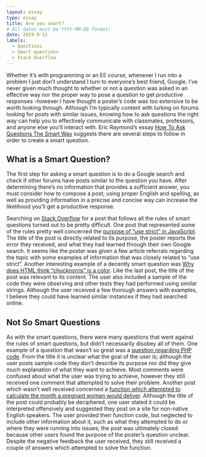 ```yaml
---
layout: essay
type: essay
title: Are you smart?
# All dates must be YYYY-MM-DD format!
date: 2019-9-12
labels:
  - Questions
  - Smart questions
  - Stack Overflow
---
```

Whether it’s with programming or an EE course, whenever I  run into a problem I just don’t understand I turn to everyone’s best friend, Google. I’ve never given much thought to whether or not a question was asked in an effective way nor the proper way to pose a question to get productive responses -however I have thought a poster’s code was too extensive to be worth looking through. Although I’m typically content with lurking on forums looking for posts with similar issues, knowing how to ask questions the right way can help you to effectively communicate with classmates, professors, and anyone else you’ll interact with. Eric Raymond’s essay [How To Ask Questions The Smart Way](http://www.catb.org/esr/faqs/smart-questions.html) suggests there are several steps to follow in order to create a smart question.

## What is a Smart Question?
The first step for asking a smart question is to do a Google search and check if other forums have posts similar to the question you have. After determining there’s no information that provides a sufficient answer, you must consider how to compose a post; using proper English and spelling, as well as providing information in a precise and concise way can increase the likelihood you’ll get a productive response. 

Searching on [Stack Overflow](https://stackoverflow.com/) for a post that follows all the rules of smart questions turned out to be pretty difficult. One post that represented some of the rules pretty well concerned the [purpose of “use strict” in JavaScript](https://stackoverflow.com/questions/1335851/what-does-use-strict-do-in-javascript-and-what-is-the-reasoning-behind-it). The title of the post is directly related to its purpose, the poster reports the error they received, and what they had learned through their own Google search. It seems like the poster was given a few article referrals regarding the topic with some examples of information that was closely related to “use strict”. Another interesting example of a decently smart question was [Why does HTML think “chucknorris” is a color](https://stackoverflow.com/questions/8318911/why-does-html-think-chucknorris-is-a-color). Like the last post, the title of the post was relevant to its content. The user also included a sample of the code they were observing and other tests they had performed using similar strings. Although the user received a few thorough answers with examples, I believe they could have learned similar instances if they had searched online.

## Not So Smart Questions
As with the smart questions, there were many questions that went against the rules of smart questions, but didn’t necessarily disobey all of them. One example of a question that wasn’t so great was a [question regarding PHP code](https://stackoverflow.com/questions/43687463/can-transform-my-php-code-in-jquery-or-javascript-code). From the title it is unclear what the goal of the user is; although the user posts sample code they don’t describe its purpose nor did they give much explanation of what they want to achieve. Most comments were confused about what the user was trying to achieve, however they still received one comment that attempted to solve their problem. Another post which wasn’t well received concerned a [function which attempted to calculate the month a pregnant woman would deliver](https://stackoverflow.com/questions/32791902/how-can-i-determine-the-birth-month-of-a-pregnant-woman-if-i-know-the-month-she). Although the title of the post could probably be deciphered, one user stated it could be interpreted offensively and suggested they post on a site for non-native English speakers. The user provided their function code, but neglected to include other information about it, such as what they attempted to do or where they were running into issues; the post was ultimately closed because other users found the purpose of the poster’s question unclear. Despite the negative feedback the user received, they still received a couple of answers which attempted to solve the function.
